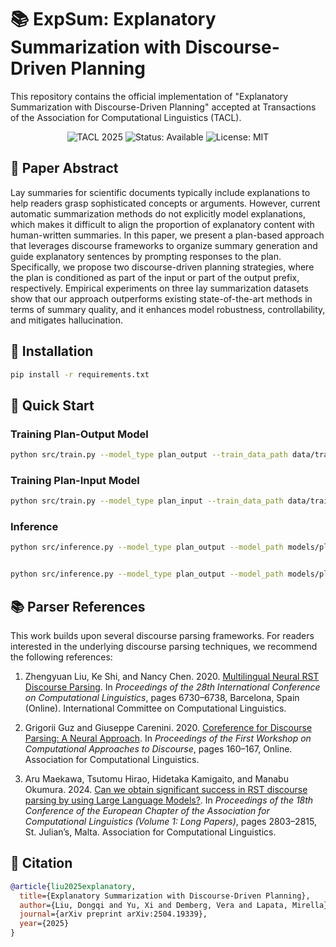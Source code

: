 # 📚 ExpSum: Explanatory Summarization with Discourse-Driven Planning

This repository contains the official implementation of "Explanatory Summarization with Discourse-Driven Planning" accepted at Transactions of the Association for Computational Linguistics (TACL).

<p align="center">
  <img src="https://img.shields.io/badge/TACL-2025-blue" alt="TACL 2025">
  <img src="https://img.shields.io/badge/Status-Available-green" alt="Status: Available">
  <img src="https://img.shields.io/badge/License-MIT-green" alt="License: MIT">
</p>

## 📄 Paper Abstract

Lay summaries for scientific documents typically include explanations to help readers grasp sophisticated concepts or arguments. However, current automatic summarization methods do not explicitly model explanations, which makes it difficult to align the proportion of explanatory content with human-written summaries. In this paper, we present a plan-based approach that leverages discourse frameworks to organize summary generation and guide explanatory sentences by prompting responses to the plan. Specifically, we propose two discourse-driven planning strategies, where the plan is conditioned as part of the input or part of the output prefix, respectively. Empirical experiments on three lay summarization datasets show that our approach outperforms existing state-of-the-art methods in terms of summary quality, and it enhances model robustness, controllability, and mitigates hallucination.

## 🔧 Installation

```bash
pip install -r requirements.txt
```

## 🚀 Quick Start

### Training Plan-Output Model
```bash
python src/train.py --model_type plan_output --train_data_path data/train.json --val_data_path data/val.json --output_dir models/plan_output
```

### Training Plan-Input Model
```bash
python src/train.py --model_type plan_input --train_data_path data/train.json --val_data_path data/val.json --output_dir models/plan_input
```

### Inference
```bash
python src/inference.py --model_type plan_output --model_path models/plan_output --test_data_path data/test.json --output_path results.json


python src/inference.py --model_type plan_output --model_path models/plan_input --test_data_path data/test.json --output_path results.json
```

## 📚 Parser References

This work builds upon several discourse parsing frameworks. For readers interested in the underlying discourse parsing techniques, we recommend the following references:

1. Zhengyuan Liu, Ke Shi, and Nancy Chen. 2020. [Multilingual Neural RST Discourse Parsing](https://aclanthology.org/2020.coling-main.591/). In *Proceedings of the 28th International Conference on Computational Linguistics*, pages 6730–6738, Barcelona, Spain (Online). International Committee on Computational Linguistics.

2. Grigorii Guz and Giuseppe Carenini. 2020. [Coreference for Discourse Parsing: A Neural Approach](https://aclanthology.org/2020.codi-1.17/). In *Proceedings of the First Workshop on Computational Approaches to Discourse*, pages 160–167, Online. Association for Computational Linguistics.

3. Aru Maekawa, Tsutomu Hirao, Hidetaka Kamigaito, and Manabu Okumura. 2024. [Can we obtain significant success in RST discourse parsing by using Large Language Models?](https://aclanthology.org/2024.eacl-long.171/). In *Proceedings of the 18th Conference of the European Chapter of the Association for Computational Linguistics (Volume 1: Long Papers)*, pages 2803–2815, St. Julian’s, Malta. Association for Computational Linguistics.

## 📝 Citation

```bibtex
@article{liu2025explanatory,
  title={Explanatory Summarization with Discourse-Driven Planning},
  author={Liu, Dongqi and Yu, Xi and Demberg, Vera and Lapata, Mirella},
  journal={arXiv preprint arXiv:2504.19339},
  year={2025}
}
```
